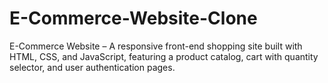 # E-Commerce-Website-Clone
E-Commerce Website – A responsive front-end shopping site built with HTML, CSS, and JavaScript, featuring a product catalog, cart with quantity selector, and user authentication pages.

